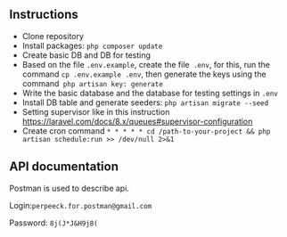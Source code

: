 ## Instructions

- Clone repository
- Install packages: `php composer update`
- Create basic DB and DB for testing
- Based on the file `.env.example`, create the file` .env`, for this, run the command `cp .env.example .env`, then generate the keys using the command` php artisan key: generate`
- Write the basic database and the database for testing settings in `.env`
- Install DB table and generate seeders: `php artisan migrate --seed`
- Setting supervisor like in this instruction https://laravel.com/docs/8.x/queues#supervisor-configuration
- Create cron command `* * * * * cd /path-to-your-project && php artisan schedule:run >> /dev/null 2>&1`

## API documentation

Postman is used to describe api.

Login:`perpeeck.for.postman@gmail.com`

Password: `8j(J*J&H9j8(`
